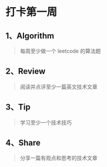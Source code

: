 # 打卡第一周

## 1、Algorithm

> 每周至少做一个 leetcode 的算法题



## 2、Review

> 阅读并点评至少一篇英文技术文章





## 3、Tip

> 学习至少一个技术技巧



## 4、Share

> 分享一篇有观点和思考的技术文章

